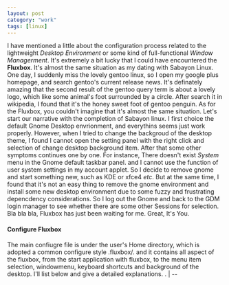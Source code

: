 ```yaml
---
layout: post
category: "work"
tags: [linux]
---
```


I have mentioned a little about the configuration process related to the lightweight *Desktop Environment* or some kind of full-functional *Window Managerment*. It's extremely a bit lucky that I could have encountered the
**Fluxbox**. It's almost the same situation as my dating with Sabayon Linux. One day, I suddenly miss the lovely gentoo linux, so I open my
google plus homepage, and search gentoo's current release news. It's definately amazing that the second result of the gentoo query term is
about a lovely logo, which like some animal's foot surrounded by a circle. After search it in wikipedia, I found that it's
the honey sweet foot of gentoo penguin. As for the Fluxbox, you couldn't imagine that it's almost the same situation. Let's start our
narrative with the completion of Sabayon linux. I first choice the default Gnome Desktop envrionment, and everythins seems just work properly.
However, when I tried to change the backgroud of the desktop theme, I found I cannot open the setting panel with the right click and selection
of change desktop background item. After that some other symptoms continues one by one. For instance, There doesn't exist *System* menu in the
Gnome default taskbar panel. and I cannot use the function of user system settings in my account applet.   So I decide to remove gnome and
start something new, such as KDE or xfce4 *etc*. But at the same time, I found that it's not an easy thing to remove the gnome environment and
install some new desktop environment due to some fuzzy and frustrating depencdency considerations. So I log out the Gnome and back to the GDM
login manager to see whether there are some other Sessions for selection. Bla bla bla, Fluxbox has just been waiting for me. Great, It's You.
#### Configure Fluxbox
The main confiugre file is under the user's Home directory, which is adopted a common configure style .fluxbox/. and it contains all aspect of
the fluxbox, from the start application with fluxbox, to the menu item selection, windowmenu, keyboard shortcuts and background of the
desktop.  I'll list below and give a detailed explanations.
	.
	| --
